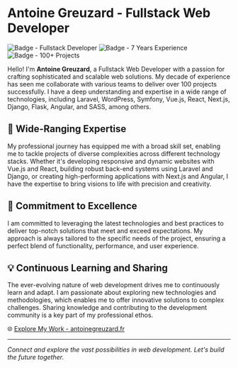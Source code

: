 # Antoine Greuzard - Fullstack Web Developer

![Badge - Fullstack Developer](https://img.shields.io/badge/Fullstack-Developer-orange)
![Badge - 7 Years Experience](https://img.shields.io/badge/Experience-7%20Years-orange)
![Badge - 100+ Projects](https://img.shields.io/badge/Projects-100%2B-green)

Hello! I'm **Antoine Greuzard**, a Fullstack Web Developer with a passion for crafting sophisticated and scalable web solutions. My decade of experience has seen me collaborate with various teams to deliver over 100 projects successfully. I have a deep understanding and expertise in a wide range of technologies, including Laravel, WordPress, Symfony, Vue.js, React, Next.js, Django, Flask, Angular, and SASS, among others.

## 🚀 Wide-Ranging Expertise

My professional journey has equipped me with a broad skill set, enabling me to tackle projects of diverse complexities across different technology stacks. Whether it's developing responsive and dynamic websites with Vue.js and React, building robust back-end systems using Laravel and Django, or creating high-performing applications with Next.js and Angular, I have the expertise to bring visions to life with precision and creativity.

## 🎯 Commitment to Excellence

I am committed to leveraging the latest technologies and best practices to deliver top-notch solutions that meet and exceed expectations. My approach is always tailored to the specific needs of the project, ensuring a perfect blend of functionality, performance, and user experience.

## 💡 Continuous Learning and Sharing

The ever-evolving nature of web development drives me to continuously learn and adapt. I am passionate about exploring new technologies and methodologies, which enables me to offer innovative solutions to complex challenges. Sharing knowledge and contributing to the development community is a key part of my professional ethos.

🌐 [Explore My Work - antoinegreuzard.fr](https://antoinegreuzard.fr)

---

*Connect and explore the vast possibilities in web development. Let's build the future together.*
